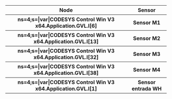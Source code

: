 <table>
    <tr>
        <th>Node</th>
        <th>Sensor</th>
    </tr>
    <tr>
        <th>ns=4;s=|var|CODESYS Control Win V3 x64.Application.GVL.I[6]</th>
        <th>Sensor M1</th>
    </tr>
    <tr>
        <th>ns=4;s=|var|CODESYS Control Win V3 x64.Application.GVL.I[13]</th>
        <th>Sensor M2</th>
    </tr>
    <tr>
        <th>ns=4;s=|var|CODESYS Control Win V3 x64.Application.GVL.I[32]</th>
        <th>Sensor M3</th>
    </tr>
    <tr>
        <th>ns=4;s=|var|CODESYS Control Win V3 x64.Application.GVL.I[38]</th>
        <th>Sensor M4</th>
    </tr>
    <tr>
        <th>ns=4;s=|var|CODESYS Control Win V3 x64.Application.GVL.I[1]</th>
        <th>Sensor entrada WH</th>
    </tr>
</table>